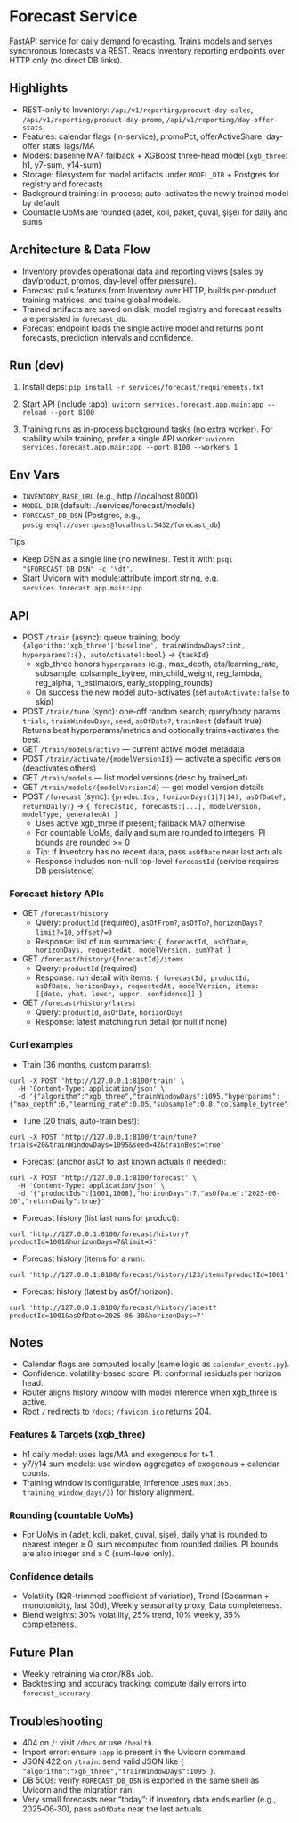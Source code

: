 # Forecast Service

FastAPI service for daily demand forecasting. Trains models and serves synchronous forecasts via REST. Reads Inventory reporting endpoints over HTTP only (no direct DB links).

## Highlights
- REST-only to Inventory: `/api/v1/reporting/product-day-sales`, `/api/v1/reporting/product-day-promo`, `/api/v1/reporting/day-offer-stats`
- Features: calendar flags (in-service), promoPct, offerActiveShare, day-offer stats, lags/MA
- Models: baseline MA7 fallback + XGBoost three-head model (`xgb_three`: h1, y7-sum, y14-sum)
- Storage: filesystem for model artifacts under `MODEL_DIR` + Postgres for registry and forecasts
- Background training: in-process; auto-activates the newly trained model by default
- Countable UoMs are rounded (adet, koli, paket, çuval, şişe) for daily and sums

## Architecture & Data Flow
- Inventory provides operational data and reporting views (sales by day/product, promos, day-level offer pressure).
- Forecast pulls features from Inventory over HTTP, builds per-product training matrices, and trains global models.
- Trained artifacts are saved on disk; model registry and forecast results are persisted in `forecast_db`.
- Forecast endpoint loads the single active model and returns point forecasts, prediction intervals and confidence.

## Run (dev)

1) Install deps:
   `pip install -r services/forecast/requirements.txt`

2) Start API (include :app):
   `uvicorn services.forecast.app.main:app --reload --port 8100`

3) Training runs as in-process background tasks (no extra worker). For stability while training, prefer a single API worker:
   `uvicorn services.forecast.app.main:app --port 8100 --workers 1`

## Env Vars
- `INVENTORY_BASE_URL` (e.g., http://localhost:8000)
- `MODEL_DIR` (default: ./services/forecast/models)
- `FORECAST_DB_DSN` (Postgres, e.g., `postgresql://user:pass@localhost:5432/forecast_db`)

Tips
- Keep DSN as a single line (no newlines). Test it with: `psql "$FORECAST_DB_DSN" -c '\dt'`.
- Start Uvicorn with module:attribute import string, e.g. `services.forecast.app.main:app`.

## API
- POST `/train` (async): queue training; body `{algorithm:'xgb_three'|'baseline', trainWindowDays?:int, hyperparams?:{}, autoActivate?:bool}` → `{taskId}`
  - xgb_three honors `hyperparams` (e.g., max_depth, eta/learning_rate, subsample, colsample_bytree, min_child_weight, reg_lambda, reg_alpha, n_estimators, early_stopping_rounds)
  - On success the new model auto-activates (set `autoActivate:false` to skip)
- POST `/train/tune` (sync): one-off random search; query/body params `trials`, `trainWindowDays`, `seed`, `asOfDate?`, `trainBest` (default true). Returns best hyperparams/metrics and optionally trains+activates the best.
- GET  `/train/models/active` — current active model metadata
- POST `/train/activate/{modelVersionId}` — activate a specific version (deactivates others)
- GET  `/train/models` — list model versions (desc by trained_at)
- GET  `/train/models/{modelVersionId}` — get model version details
- POST `/forecast` (sync): `{productIds, horizonDays(1|7|14), asOfDate?, returnDaily?}` → `{ forecastId, forecasts:[...], modelVersion, modelType, generatedAt }`
  - Uses active xgb_three if present; fallback MA7 otherwise
  - For countable UoMs, daily and sum are rounded to integers; PI bounds are rounded >= 0
  - Tip: if Inventory has no recent data, pass `asOfDate` near last actuals
  - Response includes non-null top-level `forecastId` (service requires DB persistence)

### Forecast history APIs
- GET `/forecast/history`
  - Query: `productId` (required), `asOfFrom?`, `asOfTo?`, `horizonDays?`, `limit?=10`, `offset?=0`
  - Response: list of run summaries: `{ forecastId, asOfDate, horizonDays, requestedAt, modelVersion, sumYhat }`
- GET `/forecast/history/{forecastId}/items`
  - Query: `productId` (required)
  - Response: run detail with items: `{ forecastId, productId, asOfDate, horizonDays, requestedAt, modelVersion, items: [{date, yhat, lower, upper, confidence}] }`
- GET `/forecast/history/latest`
  - Query: `productId`, `asOfDate`, `horizonDays`
  - Response: latest matching run detail (or null if none)

### Curl examples
- Train (36 months, custom params):
```
curl -X POST 'http://127.0.0.1:8100/train' \
  -H 'Content-Type: application/json' \
  -d '{"algorithm":"xgb_three","trainWindowDays":1095,"hyperparams":{"max_depth":6,"learning_rate":0.05,"subsample":0.8,"colsample_bytree":0.8,"n_estimators":1000}}'
```
- Tune (20 trials, auto-train best):
```
curl -X POST 'http://127.0.0.1:8100/train/tune?trials=20&trainWindowDays=1095&seed=42&trainBest=true'
```
- Forecast (anchor asOf to last known actuals if needed):
```
curl -X POST 'http://127.0.0.1:8100/forecast' \
  -H 'Content-Type: application/json' \
  -d '{"productIds":[1001,1008],"horizonDays":7,"asOfDate":"2025-06-30","returnDaily":true}'
```
- Forecast history (list last runs for product):
```
curl 'http://127.0.0.1:8100/forecast/history?productId=1001&horizonDays=7&limit=5'
```
- Forecast history (items for a run):
```
curl 'http://127.0.0.1:8100/forecast/history/123/items?productId=1001'
```
- Forecast history (latest by asOf/horizon):
```
curl 'http://127.0.0.1:8100/forecast/history/latest?productId=1001&asOfDate=2025-06-30&horizonDays=7'
```

## Notes
- Calendar flags are computed locally (same logic as `calendar_events.py`).
- Confidence: volatility-based score. PI: conformal residuals per horizon head.
- Router aligns history window with model inference when xgb_three is active.
- Root `/` redirects to `/docs`; `/favicon.ico` returns 204.

### Features & Targets (xgb_three)
- h1 daily model: uses lags/MA and exogenous for t+1.
- y7/y14 sum models: use window aggregates of exogenous + calendar counts.
- Training window is configurable; inference uses `max(365, training_window_days/3)` for history alignment.

### Rounding (countable UoMs)
- For UoMs in {adet, koli, paket, çuval, şişe}, daily yhat is rounded to nearest integer ≥ 0, sum recomputed from rounded dailies. PI bounds are also integer and ≥ 0 (sum-level only).

### Confidence details
- Volatility (IQR-trimmed coefficient of variation), Trend (Spearman + monotonicity, last 30d), Weekly seasonality proxy, Data completeness.
- Blend weights: 30% volatility, 25% trend, 10% weekly, 35% completeness.

## Future Plan
- Weekly retraining via cron/K8s Job.
- Backtesting and accuracy tracking: compute daily errors into `forecast_accuracy`.

## Troubleshooting
- 404 on `/`: visit `/docs` or use `/health`.
- Import error: ensure `:app` is present in the Uvicorn command.
- JSON 422 on `/train`: send valid JSON like `{ "algorithm":"xgb_three","trainWindowDays":1095 }`.
- DB 500s: verify `FORECAST_DB_DSN` is exported in the same shell as Uvicorn and the migration ran.
- Very small forecasts near “today”: if Inventory data ends earlier (e.g., 2025‑06‑30), pass `asOfDate` near the last actuals.
